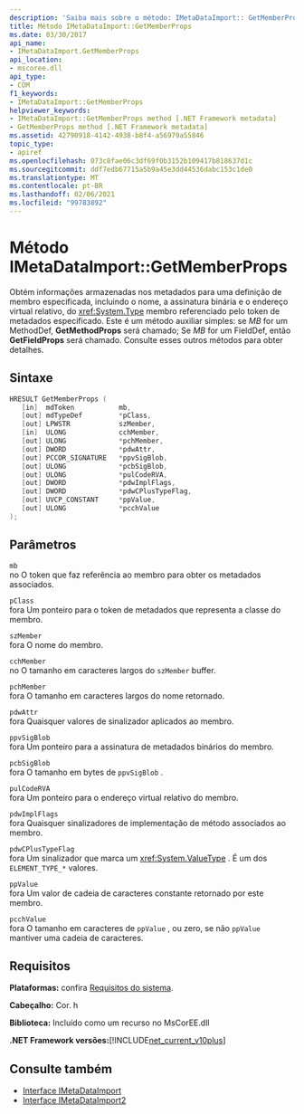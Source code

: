 ```yaml
---
description: 'Saiba mais sobre o método: IMetaDataImport:: GetMemberProps'
title: Método IMetaDataImport::GetMemberProps
ms.date: 03/30/2017
api_name:
- IMetaDataImport.GetMemberProps
api_location:
- mscoree.dll
api_type:
- COM
f1_keywords:
- IMetaDataImport::GetMemberProps
helpviewer_keywords:
- IMetaDataImport::GetMemberProps method [.NET Framework metadata]
- GetMemberProps method [.NET Framework metadata]
ms.assetid: 42790918-4142-4938-b8f4-a56979a55846
topic_type:
- apiref
ms.openlocfilehash: 073c8fae06c3df69f0b3152b109417b818637d1c
ms.sourcegitcommit: ddf7edb67715a5b9a45e3dd44536dabc153c1de0
ms.translationtype: MT
ms.contentlocale: pt-BR
ms.lasthandoff: 02/06/2021
ms.locfileid: "99783892"
---
```

# <a name="imetadataimportgetmemberprops-method"></a>Método IMetaDataImport::GetMemberProps

Obtém informações armazenadas nos metadados para uma definição de membro especificada, incluindo o nome, a assinatura binária e o endereço virtual relativo, do <xref:System.Type> membro referenciado pelo token de metadados especificado. Este é um método auxiliar simples: se *MB* for um MethodDef, **GetMethodProps** será chamado; Se *MB* for um FieldDef, então **GetFieldProps** será chamado. Consulte esses outros métodos para obter detalhes.
  
## <a name="syntax"></a>Sintaxe  
  
```cpp  
HRESULT GetMemberProps (  
   [in]  mdToken           mb,
   [out] mdTypeDef         *pClass,  
   [out] LPWSTR            szMember,
   [in]  ULONG             cchMember,
   [out] ULONG             *pchMember,
   [out] DWORD             *pdwAttr,  
   [out] PCCOR_SIGNATURE   *ppvSigBlob,
   [out] ULONG             *pcbSigBlob,
   [out] ULONG             *pulCodeRVA,
   [out] DWORD             *pdwImplFlags,
   [out] DWORD             *pdwCPlusTypeFlag,
   [out] UVCP_CONSTANT     *ppValue,  
   [out] ULONG             *pcchValue  
);  
```  
  
## <a name="parameters"></a>Parâmetros  

 `mb`  
 no O token que faz referência ao membro para obter os metadados associados.  
  
 `pClass`  
 fora Um ponteiro para o token de metadados que representa a classe do membro.  
  
 `szMember`  
 fora O nome do membro.  
  
 `cchMember`  
 no O tamanho em caracteres largos do `szMember` buffer.  
  
 `pchMember`  
 fora O tamanho em caracteres largos do nome retornado.  
  
 `pdwAttr`  
 fora Quaisquer valores de sinalizador aplicados ao membro.  
  
 `ppvSigBlob`  
 fora Um ponteiro para a assinatura de metadados binários do membro.  
  
 `pcbSigBlob`  
 fora O tamanho em bytes de `ppvSigBlob` .  
  
 `pulCodeRVA`  
 fora Um ponteiro para o endereço virtual relativo do membro.  
  
 `pdwImplFlags`  
 fora Quaisquer sinalizadores de implementação de método associados ao membro.  
  
 `pdwCPlusTypeFlag`  
 fora Um sinalizador que marca um <xref:System.ValueType> . É um dos `ELEMENT_TYPE_*` valores.
  
 `ppValue`  
 fora Um valor de cadeia de caracteres constante retornado por este membro.  
  
 `pcchValue`  
 fora O tamanho em caracteres de `ppValue` , ou zero, se não `ppValue` mantiver uma cadeia de caracteres.  
  
## <a name="requirements"></a>Requisitos  

 **Plataformas:** confira [Requisitos do sistema](../../get-started/system-requirements.md).  
  
 **Cabeçalho:** Cor. h  
  
 **Biblioteca:** Incluído como um recurso no MsCorEE.dll  
  
 **.NET Framework versões:**[!INCLUDE[net_current_v10plus](../../../../includes/net-current-v10plus-md.md)]  
  
## <a name="see-also"></a>Consulte também

- [Interface IMetaDataImport](imetadataimport-interface.md)
- [Interface IMetaDataImport2](imetadataimport2-interface.md)

